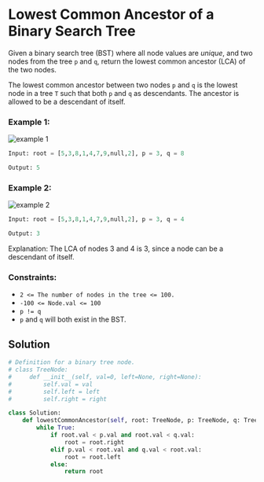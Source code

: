 # Lowest Common Ancestor of a Binary Search Tree
Given a binary search tree (BST) where all node values are *unique*, and two nodes from the tree `p` and `q`, return the lowest common ancestor (LCA) of the two nodes.

The lowest common ancestor between two nodes `p` and `q` is the lowest node in a tree `T` such that both `p` and `q` as descendants. The ancestor is allowed to be a descendant of itself.

### Example 1:

![example 1](https://imagedelivery.net/CLfkmk9Wzy8_9HRyug4EVA/2080ee6a-3d27-4cd5-0db2-07672ead8200/public)
```python
Input: root = [5,3,8,1,4,7,9,null,2], p = 3, q = 8

Output: 5
```

### Example 2:

![example 2](https://imagedelivery.net/CLfkmk9Wzy8_9HRyug4EVA/2080ee6a-3d27-4cd5-0db2-07672ead8200/public)
```python
Input: root = [5,3,8,1,4,7,9,null,2], p = 3, q = 4

Output: 3
```

Explanation: The LCA of nodes 3 and 4 is 3, since a node can be a descendant of itself.


### Constraints:
- `2 <= The number of nodes in the tree <= 100.`
- `-100 <= Node.val <= 100`
- `p != q`
- `p` and `q` will both exist in the BST.

## Solution
```python
# Definition for a binary tree node.
# class TreeNode:
#     def __init__(self, val=0, left=None, right=None):
#         self.val = val
#         self.left = left
#         self.right = right

class Solution:
    def lowestCommonAncestor(self, root: TreeNode, p: TreeNode, q: TreeNode) -> TreeNode:
        while True:
            if root.val < p.val and root.val < q.val:
                root = root.right
            elif p.val < root.val and q.val < root.val:
                root = root.left
            else:
                return root

```